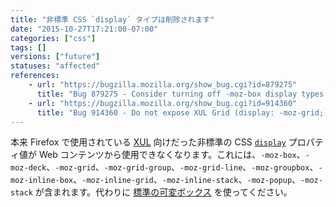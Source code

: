 ```yaml
---
title: "非標準 CSS `display` タイプは削除されます"
date: "2015-10-27T17:21:00-07:00"
categories: ["css"]
tags: []
versions: ["future"]
statuses: "affected"
references:
    - url: "https://bugzilla.mozilla.org/show_bug.cgi?id=879275"
      title: "Bug 879275 - Consider turning off -moz-box display types in untrusted stylesheets"
    - url: "https://bugzilla.mozilla.org/show_bug.cgi?id=914360"
      title: "Bug 914360 - Do not expose XUL Grid (display: -moz-grid;) to Web content"
---
```

本来 Firefox で使用されている [XUL](https://developer.mozilla.org/ja/docs/Mozilla/Tech/XUL) 向けだった非標準の CSS [`display`](https://developer.mozilla.org/ja/docs/Web/CSS/display) プロパティ値が Web コンテンツから使用できなくなります。これには、`-moz-box`、`-moz-deck`、`-moz-grid`、`-moz-grid-group`、`-moz-grid-line`、`-moz-groupbox`、`-moz-inline-box`、`-moz-inline-grid`、`-moz-inline-stack`、`-moz-popup`、`-moz-stack` が含まれます。代わりに [標準の可変ボックス](https://developer.mozilla.org/ja/docs/Web/CSS/CSS_Flexible_Box_Layout/Using_CSS_flexible_boxes) を使ってください。
